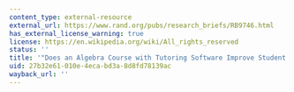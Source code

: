 ```yaml
---
content_type: external-resource
external_url: https://www.rand.org/pubs/research_briefs/RB9746.html
has_external_license_warning: true
license: https://en.wikipedia.org/wiki/All_rights_reserved
status: ''
title: '"Does an Algebra Course with Tutoring Software Improve Student Learning?"'
uid: 27b32e61-010e-4eca-bd3a-8d8fd78139ac
wayback_url: ''
---
```

